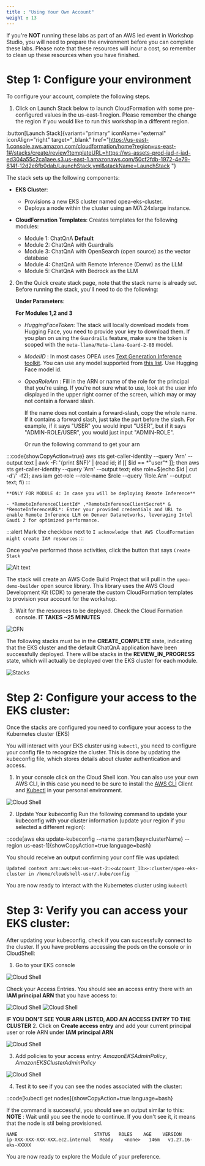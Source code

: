 ```yaml
---
title : "Using Your Own Account"
weight : 13
---
```

If you're **NOT** running these labs as part of an AWS led event in Workshop Studio, you will need to prepare the environment before you can complete these labs. Please note that these resources will incur a cost, so remember to clean up these resources when you have finished.

# Step 1: Configure your environment
To configure your account, complete the following steps.

1. Click on Launch Stack below to launch CloudFormation with some pre-configured values in the us-east-1 region. Please remember the change the region if you would like to run this workshop in a different region.

:button[Launch Stack]{variant="primary" iconName="external" iconAlign="right" target="_blank" href="https://us-east-1.console.aws.amazon.com/cloudformation/home?region=us-east-1#/stacks/create/review?templateURL=https://ws-assets-prod-iad-r-iad-ed304a55c2ca1aee.s3.us-east-1.amazonaws.com/50cf2fdb-1972-4e79-814f-12d2e6fb0dab/LaunchStack.yml&stackName=LaunchStack
"}

The stack sets up the following components:

- **EKS Cluster**:
    -   Provisions a new EKS cluster named opea-eks-cluster.
    -   Deploys a node within the cluster using an M7i.24xlarge instance.

- **CloudFormation Templates**: Creates templates for the following modules:
    -   Module 1: ChatQnA **Default**
    -   Module 2: ChatQnA with Guardrails
    -   Module 3: ChatQnA with OpenSearch (open source) as the vector database
    -   Module 4: ChatQnA with Remote Inference (Denvr) as the LLM
    -   Module 5: ChatQnA with Bedrock as the LLM

2. On the Quick create stack page, note that the stack name is already set. Before running the stack, you'll need to do the following:

    **Under Parameters**:

    **For Modules 1,2 and 3**   

    - *HuggingFaceToken*: The stack will locally download models from Hugging Face, you need to provide your key to download them. If you plan on using the `Guardrails` feature, make sure the token is scoped with the `meta-llama/Meta-Llama-Guard-2-8B` model.

    - *ModelID* : In most cases OPEA uses [Text Generation Inference toolkit](https://huggingface.co/docs/text-generation-inference/en/index). You can use any model supported from [this list](https://huggingface.co/docs/text-generation-inference/en/supported_models). Use Hugging Face model id.

    - *OpeaRoleArn* : Fill in the ARN or name of the role for the principal that you're using. If you're not sure what to use, look at the user info displayed in the upper right corner of the screen, which may or may not contain a forward slash. 
    
        If the name does not contain a forward-slash, copy the whole name. If it contains a forward slash, just take the part before the slash. For example, if it says "USER" you would input "USER", but if it says "ADMIN-ROLE/USER", you would just input "ADMIN-ROLE". 
    
        Or run the following command to get your arn

:::code{showCopyAction=true}
aws sts get-caller-identity --query 'Arn' --output text | awk -F: '{print $NF}' | (read id; if [[ $id == *"user"* ]]; then aws sts get-caller-identity --query 'Arn' --output text; else role=$(echo $id | cut -d'/' -f2); aws iam get-role --role-name $role --query 'Role.Arn' --output text; fi)
:::


    **ONLY FOR MODULE 4: In case you will be deploying Remote Inference**

    - *RemoteInferenceClientId* ,*RemoteInferenceClientSecret* & *RemoteInferenceURL*: Enter your provided credentials and URL to enable Remote Inference LLM on Denver Datanetworks, leveraging Intel Gaudi 2 for optimized performance.

 :::alert
 Mark the checkbox next to `I acknowledge that AWS CloudFormation might create IAM resources`
:::
    
Once you've performed those activities, click the button that says `Create Stack`

![Alt text](/static/images/parameters_new.png)

The stack will create an AWS Code Build Project that will pull in the `opea-demo-builder` open source library. This library uses the AWS Cloud Development Kit (CDK) to generate the custom CloudFormation templates to provision your account for the workshop.

3. Wait for the resources to be deployed. Check the Cloud Formation console. **IT TAKES ~25 MINUTES**

![CFN](/static/images/cfn.png)

The following stacks must be in the  **CREATE_COMPLETE**  state, indicating that the EKS cluster and the default ChatQnA application have been successfully deployed. There will be stacks in the **REVIEW_IN_PROGRESS** state, which will actually be deployed over the EKS cluster for each module.

![Stacks](/static/images/stacks.png)

# Step 2: Configure your access to the EKS cluster: 
Once the stacks are configured you need to configure your access to the Kubernetes cluster (EKS)

You will interact with your EKS cluster using `kubectl`, you need to configure your config file to recognize the cluster. This is done by updating the kubeconfig file, which stores details about cluster authentication and access.
 
1. In your console click on the Cloud Shell icon. You can also use your own AWS CLI, in this case you need to be sure to install the [AWS CLI](https://docs.aws.amazon.com/cli/latest/userguide/getting-started-install.html) Client and [Kubectl](https://kubernetes.io/docs/tasks/tools/) in your personal environment. 

![Cloud Shell](/static/images/cloudshell.png)

2. Update Your kubeconfig
Run the following command to update your kubeconfig with your cluster information (update your region if you selected a different region):


::code[aws eks update-kubeconfig --name :param{key=clusterName} --region us-east-1]{showCopyAction=true language=bash}

You should receive an output confirming your conf file was updated:

```
Updated context arn:aws:eks:us-east-2:<<Account_ID>>:cluster/opea-eks-cluster in /home/cloudshell-user/.kube/config
```

You are now ready to interact with the Kubernetes cluster using `kubectl`

# Step 3: Verify you can access your EKS cluster:
After updating your kubeconfig, check if you can successfully connect to the cluster. If you have problems accessing the pods on the console or in CloudShell:

1. Go to your EKS console

![Cloud Shell](/static/images/cluster_1.png)

 Check your Access Entries. You should see an access entry there with an **IAM principal ARN** that you have access to:

![Cloud Shell](/static/images/cluster_2.png)
![Cloud Shell](/static/images/cluster_3.png)

**IF YOU DON'T SEE YOUR ARN LISTED, ADD AN ACCESS ENTRY TO THE CLUSTER**
2.  Click on **Create access entry** and add your current principal user or role ARN under **IAM principal ARN**

![Cloud Shell](/static/images/cluster_4_no.png)

3.  Add policies to your access entry: *AmazonEKSAdminPolicy*, *AmazonEKSClusterAdminPolicy*

![Cloud Shell](/static/images/cluster_5_no.png)


4. Test it to see if you can see the nodes associated with the cluster:

::code[kubectl get nodes]{showCopyAction=true language=bash}

If the command is successful, you should see an output similar to this: 
**NOTE** : Wait until you see the node to continue. If you don't see it, it means that the node is stil being provisioned.

```
NAME                            STATUS   ROLES    AGE    VERSION
ip-XXX-XXX-XXX-XXX.ec2.internal   Ready    <none>   146m   v1.27.16-eks-XXXXX
``` 

You are now ready to explore the Module of your preference.